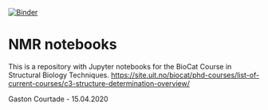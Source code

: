 [![Binder](https://mybinder.org/badge_logo.svg)](https://mybinder.org/v2/gh/gcourtade/nmr-notebooks/master?filepath=BioCat-nmr-titration.ipynb)

# NMR notebooks

This is a repository with Jupyter notebooks for the BioCat Course in Structural Biology Techniques. https://site.uit.no/biocat/phd-courses/list-of-current-courses/c3-structure-determination-overview/


Gaston Courtade - 15.04.2020





